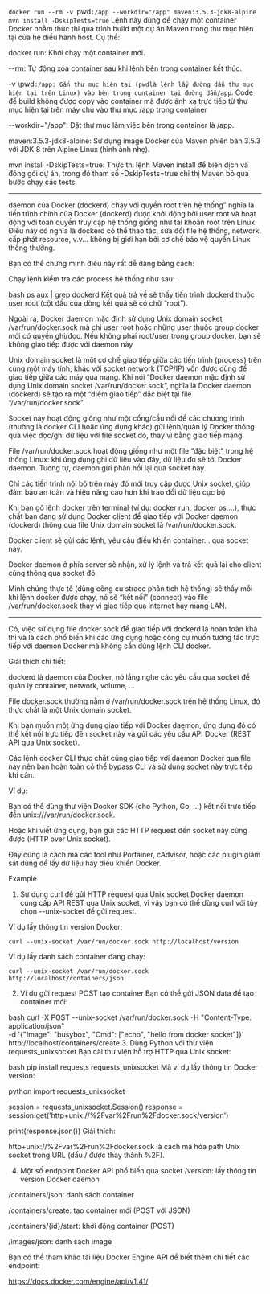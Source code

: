 

`docker run --rm -v `pwd`:/app --workdir="/app" maven:3.5.3-jdk8-alpine mvn install -DskipTests=true`
Lệnh này dùng để chạy một container Docker nhằm thực thi quá trình build một dự án Maven trong thư mục hiện tại của hệ điều hành host. Cụ thể:

docker run: Khởi chạy một container mới.

--rm: Tự động xóa container sau khi lệnh bên trong container kết thúc.

-v \pwd`:/app: Gắn thư mục hiện tại (pwdlà lệnh lấy đường dẫn thư mục hiện tại trên Linux) vào bên trong container tại đường dẫn/app`. Code  để build không được copy vào container mà được ánh xạ trực tiếp từ thư mục hiện tại trên máy chủ vào thư mục /app trong container

--workdir="/app": Đặt thư mục làm việc bên trong container là /app.

maven:3.5.3-jdk8-alpine: Sử dụng image Docker của Maven phiên bản 3.5.3 với JDK 8 trên Alpine Linux (hình ảnh nhẹ).

mvn install -DskipTests=true: Thực thi lệnh Maven install để biên dịch và đóng gói dự án, trong đó tham số -DskipTests=true chỉ thị Maven bỏ qua bước chạy các tests.

---

daemon của Docker (dockerd) chạy với quyền root trên hệ thống” nghĩa là tiến trình chính của Docker (dockerd) được khởi động bởi user root và hoạt động với toàn quyền truy cập hệ thống giống như tài khoản root trên Linux. Điều này có nghĩa là dockerd có thể thao tác, sửa đổi file hệ thống, network, cấp phát resource, v.v... không bị giới hạn bởi cơ chế bảo vệ quyền Linux thông thường.

Bạn có thể chứng minh điều này rất dễ dàng bằng cách:

Chạy lệnh kiểm tra các process hệ thống như sau:

bash
ps aux | grep dockerd
Kết quả trả về sẽ thấy tiến trình dockerd thuộc user root (cột đầu của dòng kết quả sẽ có chữ “root”).

Ngoài ra, Docker daemon mặc định sử dụng Unix domain socket /var/run/docker.sock mà chỉ user root hoặc những user thuộc group docker mới có quyền ghi/đọc. Nếu không phải root/user trong group docker, bạn sẽ không giao tiếp được với daemon này


Unix domain socket là một cơ chế giao tiếp giữa các tiến trình (process) trên cùng một máy tính, khác với socket network (TCP/IP) vốn được dùng để giao tiếp giữa các máy qua mạng. Khi nói “Docker daemon mặc định sử dụng Unix domain socket /var/run/docker.sock”, nghĩa là Docker daemon (dockerd) sẽ tạo ra một “điểm giao tiếp” đặc biệt tại file “/var/run/docker.sock”.

Socket này hoạt động giống như một cổng/cầu nối để các chương trình (thường là docker CLI hoặc ứng dụng khác) gửi lệnh/quản lý Docker thông qua việc đọc/ghi dữ liệu với file socket đó, thay vì bằng giao tiếp mạng.

File /var/run/docker.sock hoạt động giống như một file “đặc biệt” trong hệ thống Linux: khi ứng dụng ghi dữ liệu vào đây, dữ liệu đó sẽ tới Docker daemon. Tương tự, daemon gửi phản hồi lại qua socket này.

Chỉ các tiến trình nội bộ trên máy đó mới truy cập được Unix socket, giúp đảm bảo an toàn và hiệu năng cao hơn khi trao đổi dữ liệu cục bộ


Khi bạn gõ lệnh docker trên terminal (ví dụ: docker run, docker ps,...), thực chất bạn đang sử dụng Docker client để giao tiếp với Docker daemon (dockerd) thông qua file Unix domain socket là /var/run/docker.sock.

Docker client sẽ gửi các lệnh, yêu cầu điều khiển container… qua socket này.

Docker daemon ở phía server sẽ nhận, xử lý lệnh và trả kết quả lại cho client cũng thông qua socket đó.

Minh chứng thực tế (dùng công cụ strace phân tích hệ thống) sẽ thấy mỗi khi lệnh docker được chạy, nó sẽ “kết nối” (connect) vào file /var/run/docker.sock thay vì giao tiếp qua internet hay mạng LAN.




---

Có, việc sử dụng file docker.sock để giao tiếp với dockerd là hoàn toàn khả thi và là cách phổ biến khi các ứng dụng hoặc công cụ muốn tương tác trực tiếp với daemon Docker mà không cần dùng lệnh CLI docker.

Giải thích chi tiết:

dockerd là daemon của Docker, nó lắng nghe các yêu cầu qua socket để quản lý container, network, volume, ...

File docker.sock thường nằm ở /var/run/docker.sock trên hệ thống Linux, đó thực chất là một Unix domain socket.

Khi bạn muốn một ứng dụng giao tiếp với Docker daemon, ứng dụng đó có thể kết nối trực tiếp đến socket này và gửi các yêu cầu API Docker (REST API qua Unix socket).

Các lệnh docker CLI thực chất cũng giao tiếp với daemon Docker qua file này nên bạn hoàn toàn có thể bypass CLI và sử dụng socket này trực tiếp khi cần.

Ví dụ:

Bạn có thể dùng thư viện Docker SDK (cho Python, Go, ...) kết nối trực tiếp đến unix:///var/run/docker.sock.

Hoặc khi viết ứng dụng, bạn gửi các HTTP request đến socket này cũng được (HTTP over Unix socket).

Đây cũng là cách mà các tool như Portainer, cAdvisor, hoặc các plugin giám sát dùng để lấy dữ liệu hay điều khiển Docker.


Example

1. Sử dụng curl để gửi HTTP request qua Unix socket
Docker daemon cung cấp API REST qua Unix socket, vì vậy bạn có thể dùng curl với tùy chọn --unix-socket để gửi request.

Ví dụ lấy thông tin version Docker:

```curl --unix-socket /var/run/docker.sock http://localhost/version```

Ví dụ lấy danh sách container đang chạy:

```curl --unix-socket /var/run/docker.sock http://localhost/containers/json```


2. Ví dụ gửi request POST tạo container
Bạn có thể gửi JSON data để tạo container mới:

bash
curl -X POST --unix-socket /var/run/docker.sock -H "Content-Type: application/json" \
    -d '{"Image": "busybox", "Cmd": ["echo", "hello from docker socket"]}' \
    http://localhost/containers/create
3. Dùng Python với thư viện requests_unixsocket
Bạn cài thư viện hỗ trợ HTTP qua Unix socket:

bash
pip install requests requests_unixsocket
Mã ví dụ lấy thông tin Docker version:

python
import requests_unixsocket

session = requests_unixsocket.Session()
response = session.get('http+unix://%2Fvar%2Frun%2Fdocker.sock/version')

print(response.json())
Giải thích:

http+unix://%2Fvar%2Frun%2Fdocker.sock là cách mã hóa path Unix socket trong URL (dấu / được thay thành %2F).

4. Một số endpoint Docker API phổ biến qua socket
/version: lấy thông tin version Docker daemon

/containers/json: danh sách container

/containers/create: tạo container mới (POST với JSON)

/containers/{id}/start: khởi động container (POST)

/images/json: danh sách image

Bạn có thể tham khảo tài liệu Docker Engine API để biết thêm chi tiết các endpoint:

https://docs.docker.com/engine/api/v1.41/
